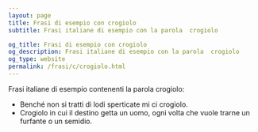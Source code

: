 ```yaml
---
layout: page
title: Frasi di esempio con crogiolo 
subtitle: Frasi italiane di esempio con la parola  crogiolo

og_title: Frasi di esempio con crogiolo 
og_description: Frasi italiane di esempio con la parola  crogiolo
og_type: website
permalink: /frasi/c/crogiolo.html
---
```


Frasi italiane di esempio contenenti la parola crogiolo:


- Benché non si tratti di lodi sperticate mi ci crogiolo.
- Crogiolo in cui il destino getta un uomo, ogni volta che vuole trarne un furfante o un semidio.
